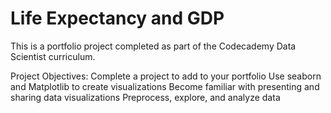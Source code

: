 # Life Expectancy and GDP
 

This is a portfolio project completed as part of the Codecademy Data Scientist curriculum. 

Project Objectives:
Complete a project to add to your portfolio
Use seaborn and Matplotlib to create visualizations
Become familiar with presenting and sharing data visualizations
Preprocess, explore, and analyze data
